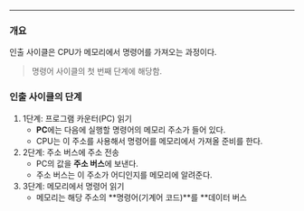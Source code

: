 
---

### 개요

인출 사이클은 CPU가 메모리에서 명령어를 가져오는 과정이다.

> 명령어 사이클의 첫 번째 단계에 해당함.


### 인출 사이클의 단계

1. 1단계: 프로그램 카운터(PC) 읽기
	- **PC**에는 다음에 실행할 명령어의 메모리 주소가 들어 있다.
	- CPU는 이 주소를 사용해서 명령어를 메모리에서 가져올 준비를 한다.
2. 2단계: 주소 버스에 주소 전송
	- PC의 값을 **주소 버스**에 보낸다.
	- 주소 버스는 이 주소가 어디인지를 메모리에 알려준다.
3. 3단계: 메모리에서 명령어 읽기
	- 메모리는 해당 주소의 **명령어(기계어 코드)**를 **데이터 버스